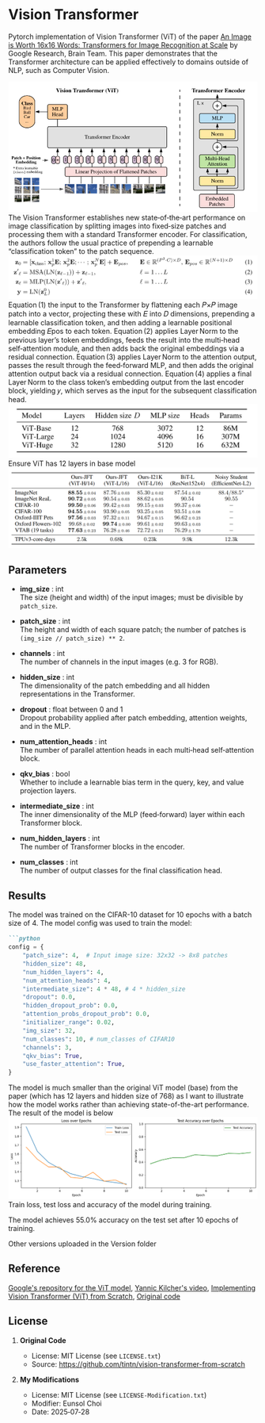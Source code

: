 # Vision Transformer
Pytorch implementation of Vision Transformer (ViT) of the paper [An Image is Worth 16x16 Words: Transformers for Image Recognition at Scale](https://openreview.net/pdf?id=YicbFdNTTy) by Google Research, Brain Team. This paper demonstrates that the Transformer architecture can be applied effectively to domains outside of NLP, such as Computer Vision.

![figure1](assets/figure1.png)
The Vision Transformer establishes new state‑of‑the‑art performance on image classification by splitting images into fixed‑size patches and processing them with a standard Transformer encoder. For classification, the authors follow the usual practice of prepending a learnable “classification token” to the patch sequence.
![figure2](assets/figure2.png)
Equation (1)
the input to the Transformer by flattening each 𝑃×𝑃 image patch into a vector, projecting these with 𝐸 into 𝐷 dimensions, prepending a learnable classification token, and then adding a learnable positional embedding 𝐸pos to each token.
Equation (2) applies Layer Norm to the previous layer’s token embeddings, feeds the result into the multi‑head self‑attention module, and then adds back the original embeddings via a residual connection.
Equation (3) applies Layer Norm to the attention output, passes the result through the feed‑forward MLP, and then adds the original attention output back via a residual connection.
Equation (4) applies a final Layer Norm to the class token’s embedding output from the last encoder block, yielding 𝑦, which serves as the input for the subsequent classification head.
![figure3](assets/figure3.png)
Ensure ViT has 12 layers in base model
![figure4](assets/figure4.png)

## Parameters
- **img_size** : int  
  The size (height and width) of the input images; must be divisible by `patch_size`.

- **patch_size** : int  
  The height and width of each square patch; the number of patches is `(img_size // patch_size) ** 2`.

- **channels** : int  
  The number of channels in the input images (e.g. 3 for RGB).

- **hidden_size** : int  
  The dimensionality of the patch embedding and all hidden representations in the Transformer.

- **dropout** : float between 0 and 1  
  Dropout probability applied after patch embedding, attention weights, and in the MLP.

- **num_attention_heads** : int  
  The number of parallel attention heads in each multi‑head self‑attention block.

- **qkv_bias** : bool  
  Whether to include a learnable bias term in the query, key, and value projection layers.

- **intermediate_size** : int  
  The inner dimensionality of the MLP (feed‑forward) layer within each Transformer block.

- **num_hidden_layers** : int  
  The number of Transformer blocks in the encoder.

- **num_classes** : int  
  The number of output classes for the final classification head.

## Results
The model was trained on the CIFAR-10 dataset for 10 epochs with a batch size of 4. The model config was used to train the model:
```markdown
```python
config = {
    "patch_size": 4,  # Input image size: 32x32 -> 8x8 patches
    "hidden_size": 48,
    "num_hidden_layers": 4,
    "num_attention_heads": 4,
    "intermediate_size": 4 * 48, # 4 * hidden_size
    "dropout": 0.0,
    "hidden_dropout_prob": 0.0,
    "attention_probs_dropout_prob": 0.0,
    "initializer_range": 0.02,
    "img_size": 32,
    "num_classes": 10, # num_classes of CIFAR10
    "channels": 3,
    "qkv_bias": True,
    "use_faster_attention": True,
}
```
The model is much smaller than the original ViT model (base) from the paper (which has 12 layers and hidden size of 768) as I want to illustrate how the model works rather than achieving state-of-the-art performance. The result of the model is below
![figure5](assets/figure5.png)
Train loss, test loss and accuracy of the model during training.

The model achieves 55.0% accuracy on the test set after 10 epochs of training.

Other versions uploaded in the Version folder

## Reference
[Google's repository for the ViT model](https://github.com/google-research/vision_transformer), [Yannic Kilcher's video](https://www.youtube.com/watch?v=TrdevFK_am4&t=1125s), [Implementing Vision Transformer (ViT) from Scratch](https://medium.com/data-science/implementing-vision-transformer-vit-from-scratch-3e192c6155f0), [Original code](https://github.com/tintn/vision-transformer-from-scratch)

## License

1. **Original Code**  
   - License: MIT License (see `LICENSE.txt`)  
   - Source: https://github.com/tintn/vision-transformer-from-scratch

2. **My Modifications**  
   - License: MIT License (see `LICENSE-Modification.txt`)  
   - Modifier: Eunsol Choi  
   - Date: 2025‑07‑28
